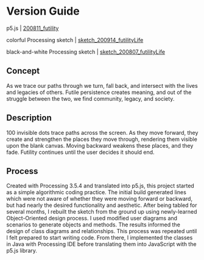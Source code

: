 # Version Guide #
p5.js | [200811_futility](https://github.com/williammlekush/conceptualPieces/tree/master/200205_futility/20811_futility)

colorful Processing sketch | [sketch_200914_futilityLife](https://github.com/williammlekush/conceptualPieces/tree/master/200205_futility/sketch_200914_futilityLife)

black-and-white Processing sketch | [sketch_200807_futilityLife](https://github.com/williammlekush/conceptualPieces/tree/master/200205_futility/sketch_200807_futilityLife)

## Concept ##
As we trace our paths through we turn, fall back, and intersect with the lives and legacies of others. Futile persistence creates meaning, and out of the struggle between the two, we find community, legacy, and society.
## Description ##
100 invisible dots trace paths across the screen. As they move forward, they create and strengthen the places they move through, rendering them visible upon the blank canvas. Moving backward weakens these places, and they fade. Futility continues until the user decides it should end.
## Process ##
Created with Processing 3.5.4 and translated into p5.js, this project started as a simple algorithmic coding practice. The initial build generated lines which were not aware of whether they were moving forward or backward, but had nearly the desired functionality and aesthetic. After being tabled for several months, I rebuilt the sketch from the ground up using newly-learned Object-Oriented design process. I used modified user diagrams and scenarios to generate objects and methods. The results informed the design of class diagrams and relationships. This process was repeated until I felt prepared to start writing code. From there, I implemented the classes in Java with Processing IDE before translating them into JavaScript with the p5.js library.
